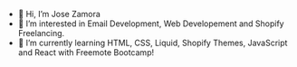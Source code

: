 - 👋 Hi, I’m Jose Zamora
- 👀 I’m interested in Email Development, Web Developement and Shopify Freelancing.
- 🌱 I’m currently learning HTML, CSS, Liquid, Shopify Themes, JavaScript and React with Freemote Bootcamp!

<!---
Zamora0427/Zamora0427 is a ✨ special ✨ repository because its `README.md` (this file) appears on your GitHub profile.
You can click the Preview link to take a look at your changes.
--->
